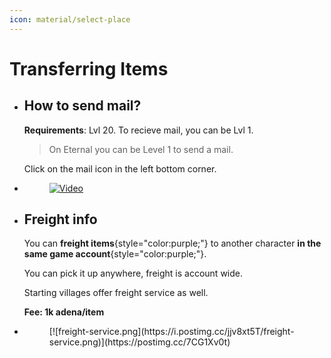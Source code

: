 ```yaml
---
icon: material/select-place
---
```



# Transferring Items

<div class="grid cards" markdown>

- ## How to send mail?

    **Requirements**: Lvl 20. To recieve mail, you can be Lvl 1.

    > On Eternal you can be Level 1 to send a mail.

    Click on the mail icon in the left bottom corner.

- <figure markdown>

    [![Video](https://i.postimg.cc/XvRCCwdj/undefined-Imgur-2.gif)](https://postimg.cc/Y4x0cLdZ)

    </figure>

- ## Freight info

    You can **freight items**{style="color:purple;"} to another character **in the same game account**{style="color:purple;"}.

    You can pick it up anywhere, freight is account wide.

    Starting villages offer freight service as well.

    __Fee: 1k adena/item__

- <figure markdown>
    [![freight-service.png](https://i.postimg.cc/jjv8xt5T/freight-service.png)](https://postimg.cc/7CG1Xv0t)
    </figure>
